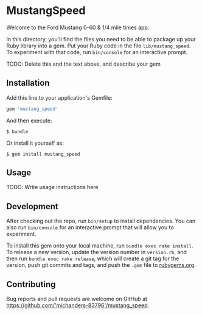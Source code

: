 # MustangSpeed

Welcome to the Ford Mustang 0-60 & 1/4 mile times app.

In this directory, you'll find the files you need to be able to package up your Ruby library into a gem. Put your Ruby code in the file `lib/mustang_speed`. To experiment with that code, run `bin/console` for an interactive prompt.

TODO: Delete this and the text above, and describe your gem

## Installation

Add this line to your application's Gemfile:

```ruby
gem 'mustang_speed'
```

And then execute:

    $ bundle

Or install it yourself as:

    $ gem install mustang_speed

## Usage

TODO: Write usage instructions here

## Development

After checking out the repo, run `bin/setup` to install dependencies. You can also run `bin/console` for an interactive prompt that will allow you to experiment.

To install this gem onto your local machine, run `bundle exec rake install`. To release a new version, update the version number in `version.rb`, and then run `bundle exec rake release`, which will create a git tag for the version, push git commits and tags, and push the `.gem` file to [rubygems.org](https://rubygems.org).

## Contributing

Bug reports and pull requests are welcome on GitHub at https://github.com/'michanders-83796'/mustang_speed.
